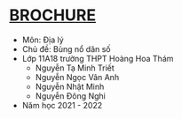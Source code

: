 # [BROCHURE](Brochure.png)
- Môn: Địa lý
- Chủ đề: Bùng nổ dân số
- Lớp 11A18 trường THPT Hoàng Hoa Thám
  - Nguyễn Tạ Minh Triết
  - Nguyễn Ngọc Vân Anh
  - Nguyễn Nhật Minh
  - Nguyễn Đông Nghi
- Năm học 2021 - 2022